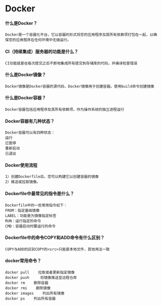 # Docker



#### 什么是Docker？

```
Docker是一个容器化平台，它以容器的形式将您的应用程序及其所有依赖项打包在一起，以确保您的应用程序在任何环境中无缝运行。
```

####  

#### CI（持续集成）服务器的功能是什么？

```
CI功能就是在每次提交之后不断地集成所有提交到存储库的代码，并编译检查错误
```

 

#### 什么是Docker镜像？

```
Docker镜像是Docker容器的源代码，Docker镜像用于创建容器。使用build命令创建镜像
```

 

#### 什么是Docker容器？

```
Docker容器包括应用程序及其所有依赖项，作为操作系统的独立进程运行
```

 

#### Docker容器有几种状态？

```
Docker容器可以有四种状态：
运行
已暂停
重新启动
已退出
```

 

#### Docker使用流程

```
1）创建Dockerfile后，您可以构建它以创建容器的镜像
2）推送或拉取镜像。
```

 

#### Dockerfile中最常见的指令是什么？

```
Dockerfile中的一些常用指令如下：
FROM：指定基础镜像
LABEL：功能是为镜像指定标签
RUN：运行指定的命令
CMD：容器启动时要运行的命令
```

 

#### Dockerfile中的命令COPY和ADD命令有什么区别？

```
COPY与ADD的区别COPY的<src>只能是本地文件，其他用法一致
```

 

#### docker常用命令？

```
docker pull    拉取或者更新指定镜像
docker push     将镜像推送至远程仓库
docker rm    删除容器
docker rmi    删除镜像
docker images    列出所有镜像
docker ps    列出所有容器
```



